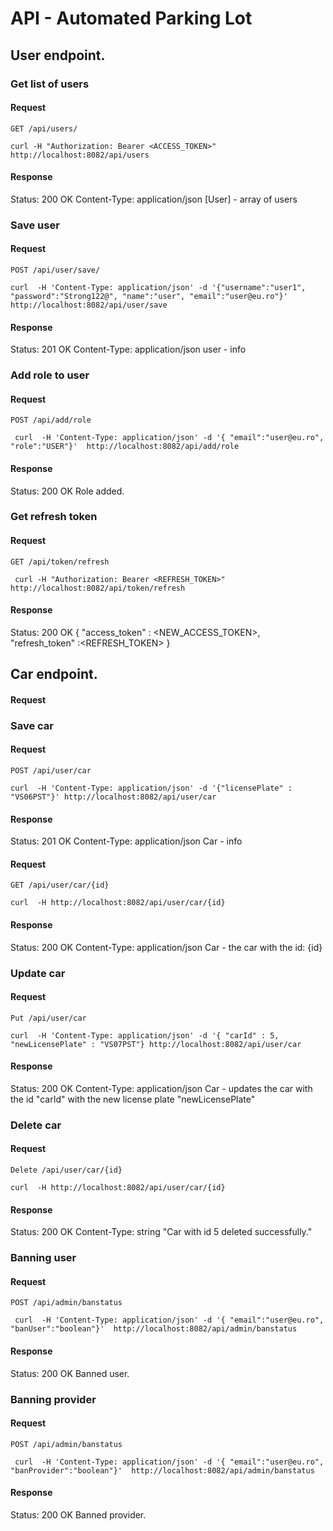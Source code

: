 # API - Automated Parking Lot

## User endpoint.

###   Get list of users
####  Request
`GET /api/users/`
```
curl -H "Authorization: Bearer <ACCESS_TOKEN>" http://localhost:8082/api/users
```
####  Response
Status: 200 OK
Content-Type: application/json
[User] - array of users

###   Save user
####  Request
`POST /api/user/save/`
```
curl  -H 'Content-Type: application/json' -d '{"username":"user1", "password":"Strong122@", "name":"user", "email":"user@eu.ro"}'  http://localhost:8082/api/user/save
```
####  Response
Status: 201 OK
Content-Type: application/json
user - info


###   Add role to user
####  Request
`POST /api/add/role`
```
 curl  -H 'Content-Type: application/json' -d '{ "email":"user@eu.ro", "role":"USER"}'  http://localhost:8082/api/add/role
```

####  Response
Status: 200 OK
Role added.

### Get refresh token
####  Request
`GET /api/token/refresh`
````
 curl -H "Authorization: Bearer <REFRESH_TOKEN>" http://localhost:8082/api/token/refresh
````

####  Response
Status: 200 OK
{
	"access_token" : <NEW_ACCESS_TOKEN>,
	"refresh_token" :<REFRESH_TOKEN>
}


## Car endpoint.
####  Request
###   Save car
####  Request
`POST /api/user/car`
```
curl  -H 'Content-Type: application/json' -d '{"licensePlate" : "VS06PST"}' http://localhost:8082/api/user/car
```
####  Response
Status: 201 OK
Content-Type: application/json
Car - info

####  Request
`GET /api/user/car/{id}`
```
curl  -H http://localhost:8082/api/user/car/{id}
```
####  Response
Status: 200 OK
Content-Type: application/json
Car - the car with the id: {id}

###   Update car
####  Request
`Put /api/user/car`
```
curl  -H 'Content-Type: application/json' -d '{ "carId" : 5, "newLicensePlate" : "VS07PST"} http://localhost:8082/api/user/car
```
####  Response
Status: 200 OK
Content-Type: application/json
Car - updates the car with the id "carId" with the new license plate "newLicensePlate"


###   Delete car
####  Request
`Delete /api/user/car/{id}`
```
curl  -H http://localhost:8082/api/user/car/{id}
```
####  Response
Status: 200 OK
Content-Type: string "Car with id 5 deleted successfully."

###   Banning user
####  Request
`POST /api/admin/banstatus`
```
 curl  -H 'Content-Type: application/json' -d '{ "email":"user@eu.ro", "banUser":"boolean"}'  http://localhost:8082/api/admin/banstatus
```

####  Response
Status: 200 OK
Banned user.

###   Banning provider
####  Request
`POST /api/admin/banstatus`
```
 curl  -H 'Content-Type: application/json' -d '{ "email":"user@eu.ro", "banProvider":"boolean"}'  http://localhost:8082/api/admin/banstatus
```

####  Response
Status: 200 OK
Banned provider.
